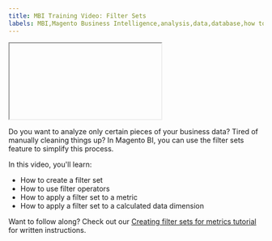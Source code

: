 ```yaml
---
title: MBI Training Video: Filter Sets
labels: MBI,Magento Business Intelligence,analysis,data,database,how to,mbi-api-migration,reports
---
```


<iframe></iframe>

Do you want to analyze only certain pieces of your business data? Tired of manually cleaning things up? In Magento BI, you can use the filter sets feature to simplify this process.

In this video, you'll learn:

* How to create a filter set
* How to use filter operators
* How to apply a filter set to a metric
* How to apply a filter set to a calculated data dimension

Want to follow along? Check out our [Creating filter sets for metrics tutorial](https://support.magento.com/hc/en-us/articles/360016505492) for written instructions.